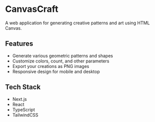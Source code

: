 # CanvasCraft

A web application for generating creative patterns and art using HTML Canvas.

## Features

- Generate various geometric patterns and shapes
- Customize colors, count, and other parameters
- Export your creations as PNG images
- Responsive design for mobile and desktop

## Tech Stack

- Next.js
- React
- TypeScript
- TailwindCSS
